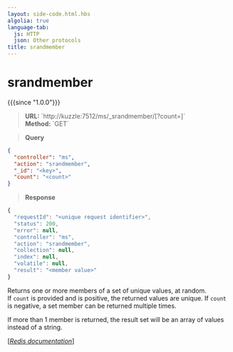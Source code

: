 ```yaml
---
layout: side-code.html.hbs
algolia: true
language-tab:
  js: HTTP
  json: Other protocols
title: srandmember
---
```


# srandmember

{{{since "1.0.0"}}}




<blockquote class="js">
<p>
<b>URL:</b> `http://kuzzle:7512/ms/_srandmember/<key>[?count=<count>]`  
</br><b>Method:</b> `GET`
</p>
</blockquote>

<blockquote class="json">
<p>
<b>Query</b>
</p>
</blockquote>


```json
{
  "controller": "ms",
  "action": "srandmember",
  "_id": "<key>",
  "count": "<count>"
}
```

>**Response**

```javascript
{
  "requestId": "<unique request identifier>",
  "status": 200,
  "error": null,
  "controller": "ms",
  "action": "srandmember",
  "collection": null,
  "index": null,
  "volatile": null,
  "result": "<member value>"
}
```

Returns one or more members of a set of unique values, at random.  
If `count` is provided and is positive, the returned values are unique. If `count` is negative, a set member can be returned multiple times.

If more than 1 member is returned, the result set will be an array of values instead of a string.

[[_Redis documentation_]](https://redis.io/commands/srandmember)
